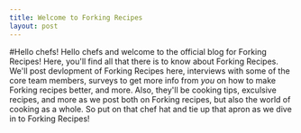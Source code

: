 ```yaml
---
title: Welcome to Forking Recipes
layout: post
---
```



#Hello chefs!
Hello chefs and welcome to the official blog for Forking Recipes! Here, you'll find all that there is to know about Forking Recipes. We'll post devlopment of Forking Recipes here, interviews with some of the core team members, surveys to get more info from <em>you</em> on how to make Forking recipes better, and more. Also, they'll be cooking tips, exculsive recipes, and more as we post both on Forking recipes, but also the world of cooking as a whole. So put on that chef hat and tie up that apron as we dive in to Forking Recipes!
